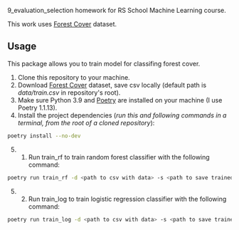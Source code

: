 9_evaluation_selection homework for RS School Machine Learning course.

This work uses [Forest Cover](https://www.kaggle.com/competitions/forest-cover-type-prediction) dataset.

## Usage
This package allows you to train model for classifing forest cover.
1. Clone this repository to your machine.
2. Download [Forest Cover](https://www.kaggle.com/competitions/forest-cover-type-prediction) dataset, save csv locally (default path is *data/train.csv* in repository's root).
3. Make sure Python 3.9 and [Poetry](https://python-poetry.org/docs/) are installed on your machine (I use Poetry 1.1.13).
4. Install the project dependencies (*run this and following commands in a terminal, from the root of a cloned repository*):
```sh
poetry install --no-dev
```
5. 1. Run train_rf to train random forest classifier with the following command:
```sh
poetry run train_rf -d <path to csv with data> -s <path to save trained model> --random-state <random state> --folds <number of folds in K-fold CV> --use-scaler <true/false to use scaler> --feature_selection <true/false to use feature selection> --n_estimators <number of estimators of forest> --criterion <gini/entropy criterion of learning>
```
5. 2. Run train_log to train logistic regression classifier with the following command:
```sh
poetry run train_log -d <path to csv with data> -s <path to save trained model> --random-state <random state> --folds <number of folds in K-fold CV> --use-scaler <true/false to use scaler> --feature_selection <true/false to use feature selection> --max-iter <number of iterations> --logreg-c <logreg coef>
```